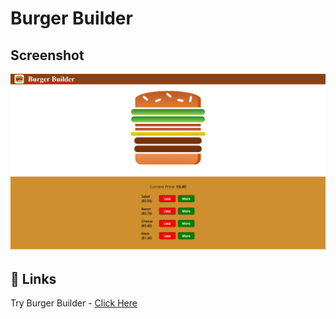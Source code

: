 # Burger Builder

## Screenshot
![App Screenshot](https://github.com/Thilak-07/Burger_Builder/blob/main/Screenshots/The%20Burger.png)

## 🔗 Links
Try Burger Builder - [Click Here](https://thilak-07.github.io/Task-3-Burger_Builder/)
